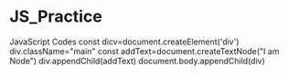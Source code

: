 # JS_Practice
JavaScript Codes
const dicv=document.createElement('div')
div.className="main"
const addText=document.createTextNode("I am Node")
div.appendChild(addText)
document.body.appendChild(div)